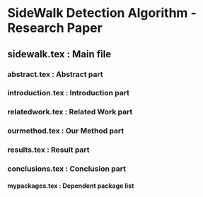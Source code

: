 # SideWalk Detection Algorithm - Research Paper

## sidewalk.tex : Main file

### abstract.tex : Abstract part
### introduction.tex : Introduction part
### relatedwork.tex : Related Work part
### ourmethod.tex : Our Method part
### results.tex : Result part
### conclusions.tex : Conclusion part

#### mypackages.tex : Dependent package list